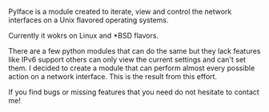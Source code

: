 PyIface is a module created to iterate, view and control the network interfaces on a Unix flavored operating systems.

Currently it wokrs on Linux and *BSD flavors.

There are a few python modules that can do the same but they lack features like IPv6 support others can only view 
the current settings and can't set them. I decided to create a module that can perform almost every possible action
on a network interface. This is the result from this effort.

If you find bugs or missing features that you need do not hesitate to contact me!
